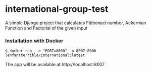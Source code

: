# international-group-test
A simple Django project that calculates Fibbonaci number, Ackerman Function and Factorial of the given input

### Installation with Docker
```
$ docker run  -e "PORT=8000" -p 8007:8000 lenfantterrible/international:latest
```
The app will be available at http://localhost:8007
